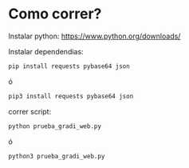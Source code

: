 # Como correr?

Instalar python: https://www.python.org/downloads/

Instalar dependendias:

```cmd
pip install requests pybase64 json
```

ó

```cmd
pip3 install requests pybase64 json
```

correr script:

```cmd
python prueba_gradi_web.py
```

ó

```cmd
python3 prueba_gradi_web.py
```
